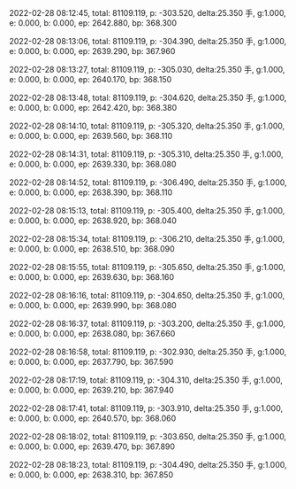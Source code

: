 2022-02-28 08:12:45, total: 81109.119, p: -303.520, delta:25.350 手, g:1.000, e: 0.000, b: 0.000, ep: 2642.880, bp: 368.300

2022-02-28 08:13:06, total: 81109.119, p: -304.390, delta:25.350 手, g:1.000, e: 0.000, b: 0.000, ep: 2639.290, bp: 367.960

2022-02-28 08:13:27, total: 81109.119, p: -305.030, delta:25.350 手, g:1.000, e: 0.000, b: 0.000, ep: 2640.170, bp: 368.150

2022-02-28 08:13:48, total: 81109.119, p: -304.620, delta:25.350 手, g:1.000, e: 0.000, b: 0.000, ep: 2642.420, bp: 368.380

2022-02-28 08:14:10, total: 81109.119, p: -305.320, delta:25.350 手, g:1.000, e: 0.000, b: 0.000, ep: 2639.560, bp: 368.110

2022-02-28 08:14:31, total: 81109.119, p: -305.310, delta:25.350 手, g:1.000, e: 0.000, b: 0.000, ep: 2639.330, bp: 368.080

2022-02-28 08:14:52, total: 81109.119, p: -306.490, delta:25.350 手, g:1.000, e: 0.000, b: 0.000, ep: 2638.390, bp: 368.110

2022-02-28 08:15:13, total: 81109.119, p: -305.400, delta:25.350 手, g:1.000, e: 0.000, b: 0.000, ep: 2638.920, bp: 368.040

2022-02-28 08:15:34, total: 81109.119, p: -306.210, delta:25.350 手, g:1.000, e: 0.000, b: 0.000, ep: 2638.510, bp: 368.090

2022-02-28 08:15:55, total: 81109.119, p: -305.650, delta:25.350 手, g:1.000, e: 0.000, b: 0.000, ep: 2639.630, bp: 368.160

2022-02-28 08:16:16, total: 81109.119, p: -304.650, delta:25.350 手, g:1.000, e: 0.000, b: 0.000, ep: 2639.990, bp: 368.080

2022-02-28 08:16:37, total: 81109.119, p: -303.200, delta:25.350 手, g:1.000, e: 0.000, b: 0.000, ep: 2638.080, bp: 367.660

2022-02-28 08:16:58, total: 81109.119, p: -302.930, delta:25.350 手, g:1.000, e: 0.000, b: 0.000, ep: 2637.790, bp: 367.590

2022-02-28 08:17:19, total: 81109.119, p: -304.310, delta:25.350 手, g:1.000, e: 0.000, b: 0.000, ep: 2639.210, bp: 367.940

2022-02-28 08:17:41, total: 81109.119, p: -303.910, delta:25.350 手, g:1.000, e: 0.000, b: 0.000, ep: 2640.570, bp: 368.060

2022-02-28 08:18:02, total: 81109.119, p: -303.650, delta:25.350 手, g:1.000, e: 0.000, b: 0.000, ep: 2639.470, bp: 367.890

2022-02-28 08:18:23, total: 81109.119, p: -304.490, delta:25.350 手, g:1.000, e: 0.000, b: 0.000, ep: 2638.310, bp: 367.850